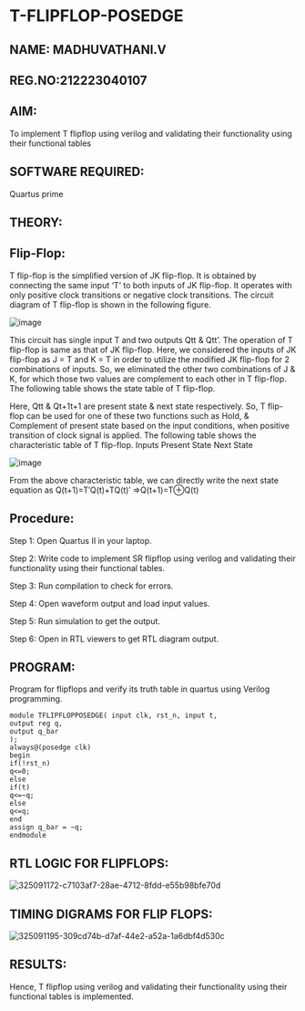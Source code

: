 # T-FLIPFLOP-POSEDGE
## NAME: MADHUVATHANI.V
## REG.NO:212223040107
## AIM:

To implement  T flipflop using verilog and validating their functionality using their functional tables

## SOFTWARE REQUIRED:

Quartus prime

## THEORY:

## Flip-Flop:

T flip-flop is the simplified version of JK flip-flop. It is obtained by connecting the same input ‘T’ to both inputs of JK flip-flop. It operates with only positive clock transitions or negative clock transitions. The circuit diagram of T flip-flop is shown in the following figure.

![image](https://github.com/naavaneetha/T-FLIPFLOP-POSEDGE/assets/154305477/458a68fe-2d08-4a9d-ac4f-7ae0480ce0bd)

 
This circuit has single input T and two outputs Qtt & Qtt’. The operation of T flip-flop is same as that of JK flip-flop. Here, we considered the inputs of JK flip-flop as J = T and K = T in order to utilize the modified JK flip-flop for 2 combinations of inputs. So, we eliminated the other two combinations of J & K, for which those two values are complement to each other in T flip-flop. The following table shows the state table of T flip-flop.

Here, Qtt & Qt+1t+1 are present state & next state respectively. So, T flip-flop can be used for one of these two functions such as Hold, & Complement of present state based on the input conditions, when positive transition of clock signal is applied. The following table shows the characteristic table of T flip-flop. Inputs Present State Next State

![image](https://github.com/naavaneetha/T-FLIPFLOP-POSEDGE/assets/154305477/cdd7fb32-539f-4b66-bb8d-f305a153c886)

 
From the above characteristic table, we can directly write the next state equation as Q(t+1)=T′Q(t)+TQ(t)′ ⇒Q(t+1)=T⊕Q(t)

## Procedure:
Step 1: Open Quartus II in your laptop.

Step 2: Write code to implement SR flipflop using verilog and validating their functionality using their functional tables.

Step 3: Run compilation to check for errors.

Step 4: Open waveform output and load input values.

Step 5: Run simulation to get the output.

Step 6: Open in RTL viewers to get RTL diagram output.


## PROGRAM:

Program for flipflops and verify its truth table in quartus using Verilog programming. 
```
module TFLIPFLOPPOSEDGE( input clk, rst_n, input t,
output reg q,
output q_bar
);
always@(posedge clk) 
begin 
if(!rst_n)
q<=0;
else
if(t)
q<=~q;
else
q<=q;
end
assign q_bar = ~q;
endmodule
```
## RTL LOGIC FOR FLIPFLOPS:
![325091172-c7103af7-28ae-4712-8fdd-e55b98bfe70d](https://github.com/MADHUVATHANI/T-FLIPFLOP-POSEDGE/assets/149986415/7899a3ad-8f6f-4d52-b2e8-854bea3d276a)

## TIMING DIGRAMS FOR FLIP FLOPS:
![325091195-309cd74b-d7af-44e2-a52a-1a6dbf4d530c](https://github.com/MADHUVATHANI/T-FLIPFLOP-POSEDGE/assets/149986415/c934697c-4e75-4bfa-957b-869da297711d)

## RESULTS:
Hence, T flipflop using verilog and validating their functionality using their functional tables is implemented.
